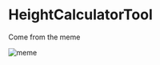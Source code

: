 # HeightCalculatorTool
Come from the meme

![meme](https://img-9gag-fun.9cache.com/photo/adVRwEM_700bwp.webp)
